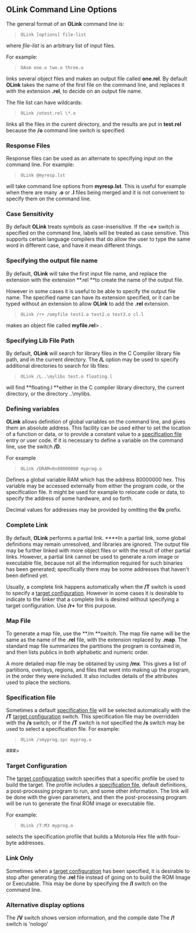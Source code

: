 ## OLink Command Line Options

 The general format of an **OLink** command line is:
 
>     OLink [options] file-list
 
 where _file-list_ is an arbitrary list of input files.
 
 For example:
 
>     OAsm one.o two.o three.o
 
 links several object files and makes an output file called **one.rel**.  By default **OLink** takes the name of the first file on the command line, and replaces it with the extension **.rel**, to decide on an output file name.
 
 The file list can have wildcards:
 
>     OLink /otest.rel \*.o
 
  links all the files in the curent directory, and the results are put in **test.rel** because the **/o** command line switch is specified.


### Response Files

 Response files can be used as an alternate to specifying input on the command line.  For example:
 
>     OLink @myresp.lst
 
 will take command line options from **myresp.lst**.  This is useful for example when there are many **.o** or **.l** files being merged and it is not convenient to specify them on the command line.


### Case Sensitivity

 By default **OLink** treats symbols as case-insensitive.  If the **-c+** switch is specified on the command line, labels will be treated as case sensitive.  This supports certain language compilers that do allow the user to type the same word in different case, and have it mean different things.


### Specifying the output file name
 

 
 By default, **OLink** will take the first input file name, and replace the extension with the extension **.rel **to create the name of the output file.
 
 However in some cases it is useful to be able to specify the output file name.  The specified name can have its extension specified, or it can be typed without an extension to allow **OLink** to add the **.rel** extension.
>     
>     OLink /r+ /omyfile test1.o test2.o test3.o cl.l
 
 makes an object file called **myfile.rel**>     .


### Specifying Lib File Path
 

 By default, **OLink** will search for library files in the C Compiler library file path, and in the current directory.  The **/L** option may be used to specify additional directories to search for lib files:
 
>     OLink /L..\mylibs test.o floating.l
 
 will find **floating.l **either in the C compiler library directory, the current directory, or the directory ..\\mylibs.


### Defining variables

 **OLink** allows definition of global variables on the command line, and gives them an absolute address.  This facility can be used either to set the location of a function or data, or to provide a constant value to a [specification file](OLink%20Specification%20Files.md) entry or user code.  If it is necessary to define a variable on the command line, use the switch **/D**.  
 
 For example
 
>     OLink /DRAM=0x80000000 myprog.o
 
 Defines a global variable RAM which has the address 80000000 hex.  This variable may be accessed externally from either the program code, or the specification file.  It might be used for example to relocate code or data, to specify the address of some hardware, and so forth.
 
 Decimal values for addresses may be provided by omitting the **0x** prefix.


### Complete Link

 By default, **OLink** performs a partial link.  ****In a partial link, some global definitions may remain unresolved, and libraries are ignored.  The output file may be further linked with more object files or with the result of other partial links.  However, a partial link cannot be used to generate a rom image or executable file, because not all the information required for such binaries has been generated; specifically there may be some addresses that haven't been defined yet.
 
 Usually, a complete link happens automatically when the **/T** switch is used to specify a [target configuration](OLink%20Target%20Configurations.md).  However in some cases it is desirable to indicate to the linker that a complete link is desired without specifying a target configuration.  Use **/r+** for this purpose.


### Map File

 To generate a map file, use the **/m **switch.  The map file name will be the same as the name of the **.rel** file, with the extension replaced by **.map**.  The standard map file summarizes the partitions the program is contained in, and then lists publics in both alphabetic and numeric order.  
 
 A more detailed map file may be obtained by using **/mx**.  This gives a list of partitions, overlays, regions, and files that went into making up the program, in the order they were included.  It also includes details of the attributes used to place the sections.


### Specification file

 Sometimes a default [specification file](OLink%20Specification%20Files.md) will be selected automatically with the **/T** [target configuration](OLink%20Target%20Configurations.md) switch.  This specification file may be overridden with the **/s** switch; or if the **/T** switch is not specified the **/s** switch may be used to select a specification file.  For example:
 
>     OLink /smyprog.spc myprog.o


###>


### Target Configuration

 The [target configuration](OLink%20Target%20Configurations.md) switch specifies that a specific profile be used to build the target.  The profile includes a [specification file](OLink%20Specification%20Files.md), default definitions, a post-processing program to run, and some other information.  The link will be done with the given parameters, and then the post-processing program will be run to generate the final ROM image or executable file.
 
 For example:
 
>     OLink /T:M3 myprog.o
 
 selects the specification profile that builds a Motorola Hex file with four-byte addresses.


### Link Only

 Sometimes when a [target configuration](OLink%20Target%20Configurations.md) has been specified, it is desirable to stop after generating the **.rel** file instead of going on to build the ROM Image or Executable.  This may be done by specifying the **/l** switch on the command line.
 
   
### Alternative display options

 The **/V** switch shows version information, and the compile date
 The **/!** switch is 'nologo'

